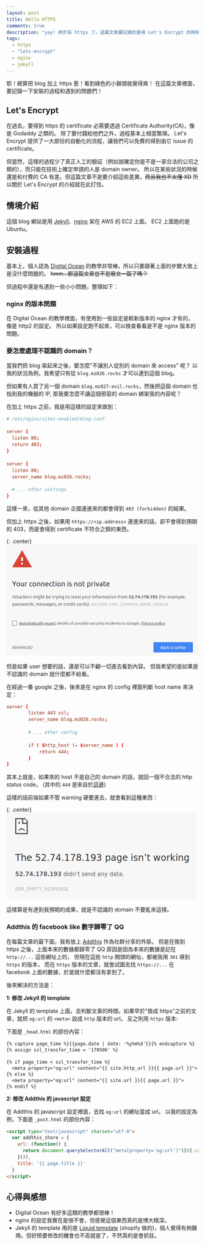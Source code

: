 ```yaml
---
layout: post
title: Hello HTTPS
comments: true
description: "yay! 終於有 https 了。這篇文章要記錄的是用 Let's Encrypt 的時候遇到的狀況們。"
tags:
  - https
  - "lets-encrypt"
  - nginx
  - jekyll
---
```


耶！總算把 blog 加上 https 惹！看到綠色的小鎖頭就覺得爽！
在這篇文章裡面，要記錄一下安裝的過程和遇到的問題們！


## Let's Encrypt

在過去，要得到 https 的 certificate 必需要透過 Certificate Authority(CA)，像是 Godaddy 之類的。
除了要付錢給他們之外，過程基本上相當繁瑣。
Let's Encrypt 提供了一大部份的自動化的流程，讓我們可以免費的得到由它 issue 的 certificate。

但當然，這樣的過程少了真正人工的驗証（例如說確定你是不是一家合法的公司之類的），而只能在技術上確定申請的人是 domain owner。
所以在某些狀況的時候還是和付費的 CA 有差。但這篇文章不是要介紹這些差異，~~而且我也不太懂 XD~~ 所以關於 Let's Encrypt 的介紹就在此打住。

## 情境介紹

這個 blog 網站是用 [Jekyll](https://jekyllrb.com/)、[nginx](https://nginx.org/en/) 架在 AWS 的 EC2 上面。
EC2 上面跑的是 Ubuntu。

## 安裝過程

基本上，個人認為 [Digital Ocean](https://www.digitalocean.com/community/tutorials/how-to-secure-nginx-with-let-s-encrypt-on-ubuntu-16-04) 的教學非常棒，所以只要跟著上面的步驟大致上是沒什麼問題的。
~~hmm...那這篇文章豈不是廢文一篇了嗎？~~

但過程中還是有遇到一些小小問題，整理如下：

### nginx 的版本問題

在 Digital Ocean 的教學裡面，有使用到一些設定是較新版本的 nginx 才有的，像是 http2 的設定。
所以如果設定跑不起來，可以檢查看看是不是 nginx 版本的問題。

### 要怎麼處理不認識的 domain？

當我們把 blog 架起來之後，要怎麼"不讓別人從別的 domain 來 access" 呢？
以我的狀況為例，我希望只有從 `blog.mz026.rocks` 才可以連到這個 blog。

但如果有人買了另一個 domain `blog.mz027-evil.rocks`，然後把這個 domain 也指到我的機器的 IP,
那我要怎麼不讓這個邪惡的 domain 綁架我的內容呢？

在加上 https 之前，我是用這樣的設定來做到：

```conf
# /etc/nginx/sites-enabled/blog.conf

server {
  listen 80;
  return 403;
}

server {
  listen 80;
  server_name blog.mz026.rocks;

  # ... other settings
}
```

這樣一來，從其他 domain 企圖連進來的都會得到 `403 (forbidden)` 的結果。

但加上 https 之後，如果用 `https://<ip.address>` 連進來的話，卻不會得到預期的 403，而是會得到 certificate 不符合之類的東西。

{: .center}
![ssl-444](/images/hello-https/ssl-not-private.png)

但是如果 user 想要的話，還是可以不顧一切進去看到內容。
但我希望的是如果是不認識的 domain 就什麼都不給看。

在經過一番 google 之後，後來是在 nginx 的 config 裡面判斷 host name 來決定：

```conf
server {
        listen 443 ssl;
        server_name blog.mz026.rocks;

        # ... other config

        if ( $http_host != $server_name ) {
            return 444;
        }
}
```

其本上就是，如果來的 host 不是自己的 domain 的話，就回一個不合法的 http status code。
(其中的 `444` 是來自於[這邊](http://nginx.org/en/docs/http/request_processing.html))

這樣的話前端如果不管 warning 硬要進去，就會看到這種東西：

{: .center}
![ssl-444](/images/hello-https/ssl-444.png)

這樣算是有達到我預期的成果，就是不認識的 domain 不要亂來這樣。

### Addthis 的 facebook like 數字歸零了 QQ

在每篇文章的最下面，我有放上 [Addthis](TODO:LINK) 作為社群分享的外掛。
但是在換到 https 之後，上面本來的數據都歸零了 QQ
原因是因為本來的數據是記在 `http://...` 這些網址上的，
但現在這些 `http` 開頭的網址，都被我用 `301` 導到 `https` 的版本，
而在 `https` 版本的文章，就會試圖去找 `https://...` 在 facebook 上面的數據，於是就什麼都沒有拿到了。

後來解決的方法是：

**1: 修改 Jekyll 的 template**

在 Jekyll 的 template 上面，去判斷文章的時間。如果早於"換成 https"之前的文章，就把 `og:url` 的 `<meta>` 設成 `http` 版本的 url。
反之則用 `https` 版本:

下面是 `_head.html` 的部份內容：

```
{% capture page_time %}{{page.date | date: '%y%m%d'}}{% endcapture %}
{% assign ssl_transfer_time = '170506' %}

{% if page_time < ssl_transfer_time %}
  <meta property="og:url" content="{{ site.http_url }}{{ page.url }}">
{% else %}
  <meta property="og:url" content="{{ site.url }}{{ page.url }}">
{% endif %}
```

**2: 修改 Addthis 的 javascript 設定**

在 Addthis 的 javascript 設定裡面，去找 `og:url` 的網址當成 url。
以我的設定為例，下面是 `_post.html` 的部份內容：

```html
<script type="text/javascript" charset="utf-8">
  var addthis_share = {
    url: (function() {
      return document.querySelectorAll("meta[property='og:url']")[0].content
    }()),
    title: '{{ page.title }}'
  }
</script>
```


## 心得與感想

- Digital Ocean 有好多這類的教學都很棒！
- nginx 的設定我實在是很不會，但感覺這個東西真的是博大精深。
- Jekyll 的 template 用的是 [Liquid template](https://shopify.github.io/liquid/) (shopify 做的)，個人覺得有夠難用。但好險要修改的機會也不高就是了，不然真的是會抓狂。
